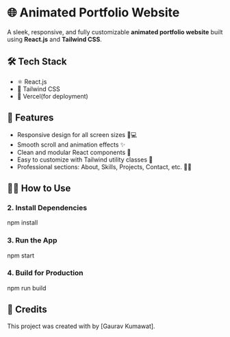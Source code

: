# 🌐 Animated Portfolio Website

A sleek, responsive, and fully customizable **animated portfolio website** built using **React.js** and **Tailwind CSS**.

## 🛠️ Tech Stack

- ⚛️ React.js
- 🎨 Tailwind CSS
- 💾 Vercel(for deployment)

## 📁 Features

- Responsive design for all screen sizes 📱💻
- Smooth scroll and animation effects ✨
- Clean and modular React components 🧩
- Easy to customize with Tailwind utility classes 🎯
- Professional sections: About, Skills, Projects, Contact, etc. 👨‍💻


## 🧑‍💻 How to Use

### 2. Install Dependencies
npm install

### 3. Run the App
npm start

### 4. Build for Production
npm run build


## 🌟 Credits

This project was created with by [Gaurav Kumawat].
